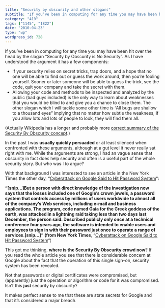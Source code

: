 ```yaml
---
title: "Security by obscurity and other slogans"
subtitle: "If you’ve been in computing for any time you may have been hit over the head by the slogan “Security..."
category: "410"
tags: ["1145", "1822"]
date: "2010-04-23"
type: "wp"
wordpress_id: 728
---
```

If you’ve been in computing for any time you may have been hit over the head by the slogan “Security by Obscurity is No Security”. As I have understood the argument it has a few components:

- If your security relies on secret tricks, trap doors, and a hope that no one will be able to find out or guess the work around, then you’re fooling yourself. Sooner or later someone will be able to guess the trick, see the code, quit your company and take the secret with them.
- Allowing your code and methods to be inspected and analyzed by the public (bad guys included) is the only way to learn about weaknesses that you would be blind to and give you a chance to close them. The other slogan which I will tackle some other time is “All bugs are shallow to a thousand eyes” implying that no matter how subtle the weakness, if you allow lots and lots of people to look, they will find them all.

(Actually Wikipedia has a longer and probably more [correct summary of the Security By Obscurity concept](http://en.wikipedia.org/wiki/Security_through_obscurity).)

In the past I was **usually quickly persuaded** or at least silenced when confronted with these arguments, although at a gut level it never really sat right with me. While the arguments are strong, I had an vague sense that obscurity in fact does help security and often is a useful part of the whole security story. But who was I to argue?

With that background I was interested to see an article in the New York Times the other day, “[Cyberattack on Google Said to Hit Password System](http://www.nytimes.com/2010/04/20/technology/20google.html)“:

**“[snip…]But a person with direct knowledge of the investigation now says that the losses included one of Google’s crown jewels, a password system that controls access by millions of users worldwide to almost all of the company’s Web services, including e-mail and business applications. The program, code named Gaia for the Greek goddess of the earth, was attacked in a lightning raid taking less than two days last December, the person said. Described publicly only once at a technical conference four years ago, the software is intended to enable users and employees to sign in with their password just once to operate a range of services.[snip…]” (from New York Times**, “[Cyberattack
 on Google Said to Hit Password System](http://www.nytimes.com/2010/04/20/technology/20google.html)“)

This got me thinking, **where is the Security By Obscurity crowd now**? If you read the whole article you see that there is considerable concern at Google about the fact that the operation of this single sign-on, security system has been revealed. 

Not that passwords or digital certificates were compromised, but (apparently) just the operation or algorithm or code for it was compromised. Isn’t this **just** security by obscurity?

It makes perfect sense to me that these are state secrets for Google and that it’s considered a major breach.